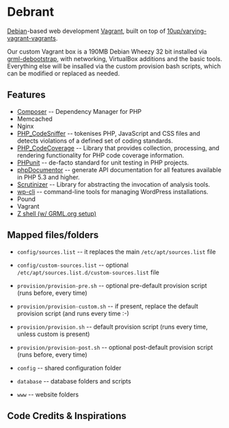 # Debrant 

[Debian](https://debian.org)-based web development [Vagrant](http://vagrantup.com), built on top of [10up/varying-vagrant-vagrants](https://github.com/10up/varying-vagrant-vagrants).

Our custom Vagrant box is a 190MB Debian Wheezy 32 bit installed via [grml-debootstrap](http://grml.org/grml-debootstrap/), with networking, VirtualBox additions and the basic tools. Everything else will be insalled via the custom provision bash scripts, which can be modified or replaced as needed.

## Features

* [Composer](http://getcomposer.org/) -- Dependency Manager for PHP
* Memcached
* Nginx
* [PHP_CodeSniffer](https://github.com/squizlabs/PHP_CodeSniffer) -- tokenises PHP, JavaScript and CSS files and detects violations of a defined set of coding standards.
* [PHP_CodeCoverage](https://github.com/sebastianbergmann/php-code-coverage) -- Library that provides collection, processing, and rendering functionality for PHP code coverage information.
* [PHPunit](https://github.com/sebastianbergmann/phpunit/) -- de-facto standard for unit testing in PHP projects.
* [phpDocumentor](http://phpdoc.org/) -- generate API documentation for all features available in PHP 5.3 and higher.
* [Scrutinizer](https://github.com/scrutinizer-ci/scrutinizer) -- Library for abstracting the invocation of analysis tools.
* [wp-cli](wp-cli.org) -- command-line tools for managing WordPress installations.
* Pound
* Vagrant
* [Z shell (w/ GRML.org setup)](http://grml.org/zsh/)

## Mapped files/folders

* `config/sources.list` -- it replaces the main `/etc/apt/sources.list` file
* `config/custom-sources.list` -- optional `/etc/apt/sources.list.d/custom-sources.list` file
* `provision/provision-pre.sh` -- optional pre-default provision script (runs before, every time)
* `provision/provision-custom.sh` -- if present, replace the default provision script (and runs every time :-)
* `provision/provision.sh` -- default provision script (runs every time, unless custom is present)
* `provision/provision-post.sh` -- optional post-default provision script (runs before, every time)

* `config` -- shared configuration folder
* `database` -- database folders and scripts
* `www` -- website folders

## Code Credits & Inspirations
